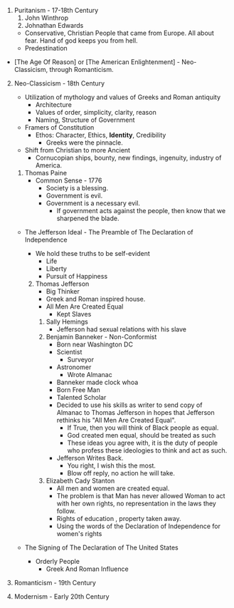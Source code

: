 1. Puritanism - 17-18th Century
	1. John Winthrop
	2. Johnathan Edwards
	- Conservative, Christian People that came from Europe. All about fear. Hand of god keeps you from hell.
	- Predestination

- [The Age Of Reason] or [The American Enlightenment] - Neo-Classicism, through Romanticism.

2. Neo-Classicism - 18th Century
	- Utilization of mythology and values of Greeks and Roman antiquity
		- Architecture
		- Values of order, simplicity, clarity, reason
		- Naming, Structure of Government
	- Framers of Constitution
		- Ethos: Character, Ethics, **Identity**, Credibility
			- Greeks were the pinnacle.
	- Shift from Christian to more Ancient
		- Cornucopian ships, bounty, new findings, ingenuity, industry of America.
	1. Thomas Paine
		- Common Sense - 1776
			- Society is a blessing.
			- Government is evil.
			- Government is a necessary evil.
				- If government acts against the people, then know that we sharpened the blade.
	- The Jefferson Ideal - The Preamble of The Declaration of Independence
		- We hold these truths to be self-evident
			- Life
			- Liberty
			- Pursuit of Happiness
		2. Thomas Jefferson
			- Big Thinker
			- Greek and Roman inspired house.
			- All Men Are Created Equal
				- Kept Slaves
			1. Sally Hemings
				- Jefferson had sexual relations with his slave
			2. Benjamin Banneker - Non-Conformist
				- Born near Washington DC
				- Scientist
					- Surveyor
				- Astronomer
					- Wrote Almanac
				- Banneker made clock whoa
				- Born Free Man
				- Talented Scholar
				- Decided to use his skills as writer to send copy of Almanac to Thomas Jefferson in hopes that Jefferson rethinks his "All Men Are Created Equal".
					- If True, then you will think of Black people as equal.
					- God created men equal, should be treated as such
					- These ideas you agree with, it is the duty of people who profess these ideologies to think and act as such.
				- Jefferson Writes Back.
					- You right, I wish this the most.
					- Blow off reply, no action he will take.
			3. Elizabeth Cady Stanton
				- All men and women are created equal.
				- The problem is that Man has never allowed Woman to act with her own rights, no representation in the laws they follow.
				- Rights of education , property taken away.
				- Using the words of the Declaration of Independence for women's rights

	- The Signing of The Declaration of The United States
		- Orderly People
			- Greek And Roman Influence
	

3. Romanticism - 19th Century

4. Modernism - Early 20th Century